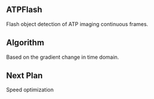 ## ATPFlash

Flash object detection of ATP imaging continuous frames.

## Algorithm

Based on the gradient change in time domain.

## Next Plan

Speed optimization

